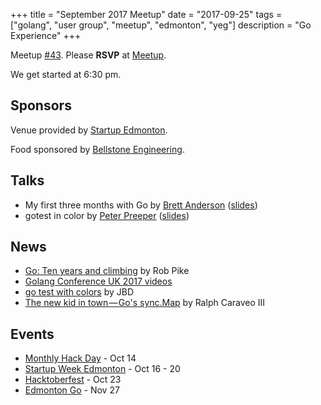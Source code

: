 +++
title = "September 2017 Meetup"
date = "2017-09-25"
tags = ["golang", "user group", "meetup", "edmonton", "yeg"]
description = "Go Experience"
+++

Meetup [#43](https://github.com/edmontongo/presentations/issues/70). Please **RSVP** at [Meetup](https://www.meetup.com/startupedmonton/events/242022549/).

We get started at 6:30 pm.

## Sponsors 

Venue provided by [Startup Edmonton](https://www.startupedmonton.com/).

Food sponsored by [Bellstone Engineering](https://bellstone.ca/). 

## Talks

* My first three months with Go by [Brett Anderson](https://github.com/Brett-A-T-Anderson) ([slides](https://www.slideshare.net/secret/vF8kG018yz3MlC))
* gotest in color by [Peter Preeper](https://github.com/ppreeper) ([slides](https://talks.godoc.org/github.com/edmontongo/presentations/2017-09/gotest-colors/gotest-colors.slide#1))

## News

* [Go: Ten years and climbing](https://commandcenter.blogspot.ca/2017/09/go-ten-years-and-climbing.html) by Rob Pike
* [Golang Conference UK 2017 videos](https://www.youtube.com/playlist?list=PLDWZ5uzn69eyM81omhIZLzvRhTOXvpeX9#golanguk2017)
* [go test with colors](https://github.com/rakyll/gotest) by JBD
* [The new kid in town — Go's sync.Map](https://medium.com/@deckarep/the-new-kid-in-town-gos-sync-map-de24a6bf7c2c) by Ralph Caraveo III

## Events

* [Monthly Hack Day](https://www.meetup.com/startupedmonton/events/242651392/) - Oct 14
* [Startup Week Edmonton](http://www.edmontonstartupweek.com/2017/) - Oct 16 - 20
* [Hacktoberfest](https://www.eventbrite.ca/e/hacktoberfest-edmonton-tickets-38871563894) - Oct 23
* [Edmonton Go](https://www.meetup.com/startupedmonton/events/244119726/) - Nov 27
